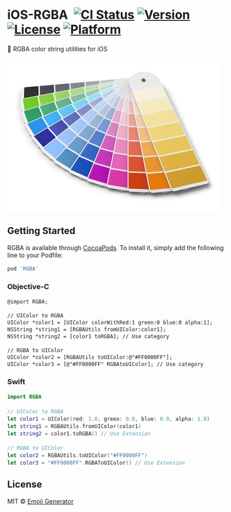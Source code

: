 # iOS-RGBA &nbsp;[![CI Status](http://img.shields.io/travis/emoji-gen/ios-rgba.svg?style=flat)](https://travis-ci.org/emoji-gen/ios-rgba) [![Version](https://img.shields.io/cocoapods/v/RGBA.svg?style=flat)](http://cocoapods.org/pods/RGBA) [![License](https://img.shields.io/cocoapods/l/RGBA.svg?style=flat)](http://cocoapods.org/pods/RGBA) [![Platform](https://img.shields.io/cocoapods/p/RGBA.svg?style=flat)](http://cocoapods.org/pods/RGBA)

:art: RGBA color string utilities for iOS

![](palette.jpg)

## Getting Started

RGBA is available through [CocoaPods](http://cocoapods.org). To install
it, simply add the following line to your Podfile:

```ruby
pod 'RGBA'
```

### Objective-C

```obj-c
@import RGBA;

// UIColor to RGBA
UIColor *color1 = [UIColor colorWithRed:1 green:0 blue:0 alpha:1];
NSString *string1 = [RGBAUtils fromUIColor:color1];
NSString *string2 = [color1 toRGBA]; // Use category

// RGBA to UIColor
UIColor *color2 = [RGBAUtils toUIColor:@"#FF0000FF"];
UIColor *color3 = [@"#FF0000FF" RGBAtoUIColor]; // Use category
```

### Swift

```swift
import RGBA

// UIColor to RGBA
let color1 = UIColor(red: 1.0, green: 0.0, blue: 0.0, alpha: 1.0)
let string1 = RGBAUtils.fromUIColor(color1)
let string2 = color1.toRGBA() // Use Extension

// RGBA to UIColor
let color2 = RGBAUtils.toUIColor("#FF0000FF")
let color3 = "#FF0000FF".RGBAToUIColor() // Use Extension
```

## License

MIT &copy; [Emoji Generator](https://emoji.pine.moe)
